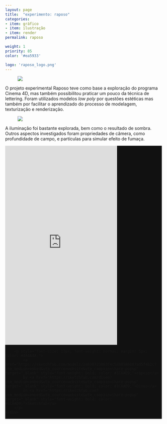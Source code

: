 ```yaml
---
layout: page
title:  "experimento: raposo"
categories:
- item: gráfico
- item: ilustração
- item: render
permalink: raposo

weight: 1
priority: 85
color: '#ea5933'

logo: 'raposo_logo.png'
---
```


<figure><img src="{{ site.baseurl }}/assets/raposo/raposo01.jpg"/></figure>

O projeto experimental Raposo teve como base a exploração do programa Cinema 4D, mas também possibilitou praticar um pouco da técnica de lettering. Foram utilizados modelos <i>low poly</i> por questões estéticas mas também por facilitar o aprendizado do processo de modelagem, texturização e renderização.

<figure><img src="{{ site.baseurl }}/assets/raposo/raposo02.jpg"/></figure>

A iluminação foi bastante explorada, bem como o resultado de sombra. Outros aspectos investigados foram propriedades de câmera, como profundidade de campo, e partículas para simular efeito de fumaça.

<div class="left" style="background-color:#111; display:flex; justify-content:center">
	<div class="sketchfab-embed-wrapper"><iframe width="360" height="640" src="https://sketchfab.com/models/2a698723863f4c58b858bb87ad5f4b1c/embed" frameborder="0" allowfullscreen mozallowfullscreen="true" webkitallowfullscreen="true" onmousewheel=""></iframe>

		<p style="font-size: 13px; font-weight: normal; margin: 5px; color: #4A4A4A;">
			<a href="https://sketchfab.com/models/2a698723863f4c58b858bb87ad5f4b1c?utm_medium=embed&utm_source=website&utm_campain=share-popup" target="_blank" style="font-weight: bold; color: #1CAAD9;">raposo</a>
			by <a href="https://sketchfab.com/diseo?utm_medium=embed&utm_source=website&utm_campain=share-popup" target="_blank" style="font-weight: bold; color: #1CAAD9;">Diseo</a>
			on <a href="https://sketchfab.com?utm_medium=embed&utm_source=website&utm_campain=share-popup" target="_blank" style="font-weight: bold; color: #1CAAD9;">Sketchfab</a>
		</p>
	</div>
</div>
